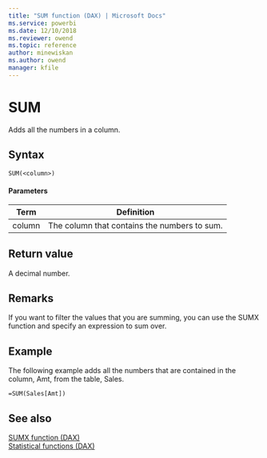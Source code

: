 ```yaml
---
title: "SUM function (DAX) | Microsoft Docs"
ms.service: powerbi 
ms.date: 12/10/2018
ms.reviewer: owend
ms.topic: reference
author: minewiskan
ms.author: owend
manager: kfile
---
```

# SUM
Adds all the numbers in a column.  
  
## Syntax  
  
```dax
SUM(<column>)  
```
  
#### Parameters  
  
|Term|Definition|  
|--------|--------------|  
|column|The column that contains the numbers to sum.|  
  
## Return value  
A decimal number.  
  
## Remarks  
  
If you want to filter the values that you are summing, you can use the SUMX function and specify an expression to sum over.  
  
## Example  
The following example adds all the numbers that are contained in the column, Amt, from the table, Sales.  
  
```dax
=SUM(Sales[Amt])  
```
  
## See also  
[SUMX function &#40;DAX&#41;](sumx-function-dax.md)  
[Statistical functions &#40;DAX&#41;](statistical-functions-dax.md)  
  
